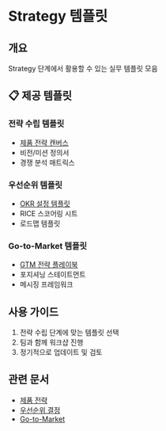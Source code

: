 # Strategy 템플릿

## 개요

Strategy 단계에서 활용할 수 있는 실무 템플릿 모음

## 📋 제공 템플릿

### 전략 수립 템플릿
- [제품 전략 캔버스](product-strategy-canvas.md)
- 비전/미션 정의서
- 경쟁 분석 매트릭스

### 우선순위 템플릿
- [OKR 설정 템플릿](okr-template.md)
- RICE 스코어링 시트
- 로드맵 템플릿

### Go-to-Market 템플릿
- [GTM 전략 플레이북](gtm-playbook.md)
- 포지셔닝 스테이트먼트
- 메시징 프레임워크

## 사용 가이드

1. 전략 수립 단계에 맞는 템플릿 선택
2. 팀과 함께 워크샵 진행
3. 정기적으로 업데이트 및 검토

## 관련 문서
- [제품 전략](../product-strategy/README.md)
- [우선순위 결정](../prioritization/README.md)
- [Go-to-Market](../go-to-market/README.md)